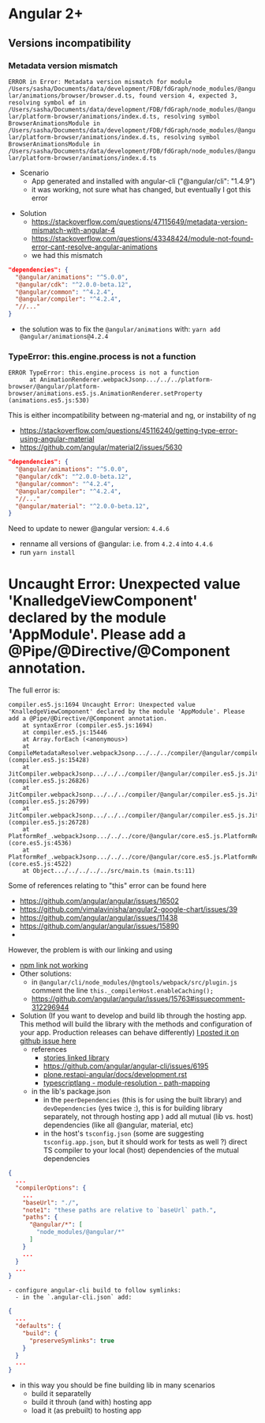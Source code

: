 # Angular 2+

## Versions incompatibility

### Metadata version mismatch

`ERROR in Error: Metadata version mismatch for module /Users/sasha/Documents/data/development/FDB/fdGraph/node_modules/@angular/animations/browser/browser.d.ts, found version 4, expected 3, resolving symbol ɵf in /Users/sasha/Documents/data/development/FDB/fdGraph/node_modules/@angular/platform-browser/animations/index.d.ts, resolving symbol BrowserAnimationsModule in /Users/sasha/Documents/data/development/FDB/fdGraph/node_modules/@angular/platform-browser/animations/index.d.ts, resolving symbol BrowserAnimationsModule in /Users/sasha/Documents/data/development/FDB/fdGraph/node_modules/@angular/platform-browser/animations/index.d.ts`

+ Scenario
  - App generated and installed with angular-cli ("@angular/cli": "1.4.9")
  - it was working, not sure what has changed, but eventually I got this error
- Solution
  - https://stackoverflow.com/questions/47115649/metadata-version-mismatch-with-angular-4
  - https://stackoverflow.com/questions/43348424/module-not-found-error-cant-resolve-angular-animations
  - we had this mismatch
```json
"dependencies": {
  "@angular/animations": "^5.0.0",
  "@angular/cdk": "^2.0.0-beta.12",
  "@angular/common": "^4.2.4",
  "@angular/compiler": "^4.2.4",
  "//..."
}
```
  - the solution was to fix the `@angular/animations` with: `yarn add @angular/animations@4.2.4`

### TypeError: this.engine.process is not a function

```
ERROR TypeError: this.engine.process is not a function
      at AnimationRenderer.webpackJsonp.../../../platform-browser/@angular/platform-browser/animations.es5.js.AnimationRenderer.setProperty (animations.es5.js:530)
```

This is either incompatibility between ng-material and ng, or instability of ng
+ https://stackoverflow.com/questions/45116240/getting-type-error-using-angular-material
+ https://github.com/angular/material2/issues/5630

```json
"dependencies": {
  "@angular/animations": "^5.0.0",
  "@angular/cdk": "^2.0.0-beta.12",
  "@angular/common": "^4.2.4",
  "@angular/compiler": "^4.2.4",
  "//..."
  "@angular/material": "^2.0.0-beta.12",
}
```
Need to update to newer @angular version: `4.4.6 `
- renname all versions of @angular: i.e. from `4.2.4` into `4.4.6`
- run `yarn install`


# Uncaught Error: Unexpected value 'KnalledgeViewComponent' declared by the module 'AppModule'. Please add a @Pipe/@Directive/@Component annotation.

The full error is:
```
compiler.es5.js:1694 Uncaught Error: Unexpected value 'KnalledgeViewComponent' declared by the module 'AppModule'. Please add a @Pipe/@Directive/@Component annotation.
    at syntaxError (compiler.es5.js:1694)
    at compiler.es5.js:15446
    at Array.forEach (<anonymous>)
    at CompileMetadataResolver.webpackJsonp.../../../compiler/@angular/compiler.es5.js.CompileMetadataResolver.getNgModuleMetadata (compiler.es5.js:15428)
    at JitCompiler.webpackJsonp.../../../compiler/@angular/compiler.es5.js.JitCompiler._loadModules (compiler.es5.js:26826)
    at JitCompiler.webpackJsonp.../../../compiler/@angular/compiler.es5.js.JitCompiler._compileModuleAndComponents (compiler.es5.js:26799)
    at JitCompiler.webpackJsonp.../../../compiler/@angular/compiler.es5.js.JitCompiler.compileModuleAsync (compiler.es5.js:26728)
    at PlatformRef_.webpackJsonp.../../../core/@angular/core.es5.js.PlatformRef_._bootstrapModuleWithZone (core.es5.js:4536)
    at PlatformRef_.webpackJsonp.../../../core/@angular/core.es5.js.PlatformRef_.bootstrapModule (core.es5.js:4522)
    at Object.../../../../../src/main.ts (main.ts:11)
```

Some of references relating to "this" error can be found here
+ https://github.com/angular/angular/issues/16502
+ https://github.com/vimalavinisha/angular2-google-chart/issues/39
+ https://github.com/angular/angular/issues/11438
+ https://github.com/angular/angular/issues/15890
+

However, the problem is with our linking and using

+ [npm link not working](https://github.com/angular/angular-cli/issues/3760)
+ Other solutions:
  - in `@angular/cli/node_modules/@ngtools/webpack/src/plugin.js` comment the line `this._compilerHost.enableCaching();`
  - https://github.com/angular/angular/issues/15763#issuecomment-312296944
+ Solution (If you want to develop and build lib through the hosting app. This method will build the library with the methods and configuration of your app. Production releases can behave differently) [I posted it on github issue here](https://github.com/angular/angular-cli/issues/2154#issuecomment-343288877)
  - references
    - [stories linked library](https://github.com/angular/angular-cli/wiki/stories-linked-library)
    - https://github.com/angular/angular-cli/issues/6195
    - [plone.restapi-angular/docs/development.rst](https://github.com/plone/plone.restapi-angular/blob/master/docs/development.rst)
    - [typescriptlang - module-resolution - path-mapping](https://www.typescriptlang.org/docs/handbook/module-resolution.html#path-mapping)
  - in the lib's package.json
    - in the `peerDependencies` (this is for using the built library) and `devDependencies` (yes twice :), this is for building library separately, not through hosting app ) add all mutual (lib vs. host) dependencies (like all @angular, material, etc)
    - in the host's `tsconfig.json` (some are suggesting `tsconfig.app.json`, but it should work for tests as well ?) direct TS compiler to your local (host) dependencies of the mutual dependencies

```json
{
  ...
  "compilerOptions": {
    ...
    "baseUrl": "./",
    "note1": "these paths are relative to `baseUrl` path.",
    "paths": {
      "@angular/*": [
        "node_modules/@angular/*"
      ]
    }
    ...
  }
  ...
}
```
    - configure angular-cli build to follow symlinks:
      - in the `.angular-cli.json` add:

```json
{
  ...
  "defaults": {
    "build": {
      "preserveSymlinks": true
    }
  }
  ...
}
```
  - in this way you should be fine building lib in many scenarios
    - build it separatelly
    - build it throuh (and with) hosting app
    - load it (as prebuilt) to hosting app

